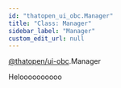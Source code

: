```yaml
---
id: "thatopen_ui_obc.Manager"
title: "Class: Manager"
sidebar_label: "Manager"
custom_edit_url: null
---
```


[@thatopen/ui-obc](../modules/thatopen_ui_obc.md).Manager

Heloooooooooo
